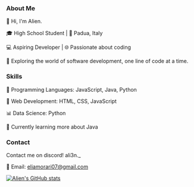 ### About Me

👋 Hi, I'm Alien.

🎓 High School Student | 🏫 Padua, Italy

💻 Aspiring Developer | 🌐 Passionate about coding

🚀 Exploring the world of software development, one line of code at a time.

### Skills

🌟 Programming Languages: JavaScript, Java, Python

🔧 Web Development: HTML, CSS, JavaScript

📊 Data Science: Python

🚀 Currently learning more about Java

### Contact

Contact me on discord!
ali3n._

📧 Email: eliamorari07@gmail.com

[![Alien's GitHub stats](https://github-readme-stats.vercel.app/api?username=alien0-7)](https://github.com/anuraghazra/github-readme-stats)
